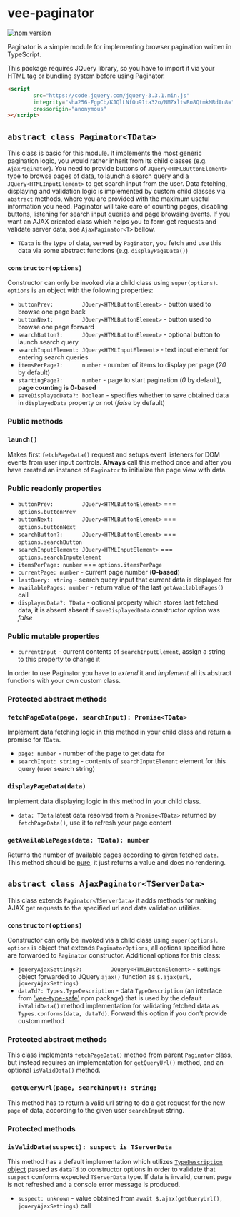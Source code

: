 # vee-paginator
[![npm version](https://badge.fury.io/js/vee-paginator.svg)](https://badge.fury.io/js/vee-paginator)

Paginator is a simple  module for implementing browser pagination written in TypeScript.

This package requires JQuery library, so you have to import it via your HTML tag or bundling system before using Paginator.

~~~html
<script
        src="https://code.jquery.com/jquery-3.3.1.min.js"
        integrity="sha256-FgpCb/KJQlLNfOu91ta32o/NMZxltwRo8QtmkMRdAu8="
        crossorigin="anonymous"
></script>
~~~

## `abstract class Paginator<TData>`

This class is basic for this module. It implements the most generic pagination logic, you would rather inherit from its child classes (e.g. `AjaxPaginator`). You need to provide buttons of `JQuery<HTMLButtonElement>` type to browse pages of data, to launch a search query and a `JQuery<HTMLInputElement>` to get search input from the user. Data fetching, displaying and validation logic is implemented by custom child classes via `abstract` methods, where you are provided with the maximum useful information you need. Paginator will take care of counting pages, disabling buttons, listening for search input queries and page browsing events. If you want an AJAX oriented class which helps you to form get requests and validate server data, see `AjaxPaginator<T>` bellow.

* `TData` is the type of data, served by `Paginator`, you fetch and use this data via some abstract functions (e.g. `displayPageData()`)

### `constructor(options)`
Constructor can only be invoked via a child class using `super(options)`. `options` is an object with the following properties:

* `buttonPrev:         JQuery<HTMLButtonElement>` - button used to browse one page back
* `buttonNext:         JQuery<HTMLButtonElement>` - button used to browse one page forward
* `searchButton?:      JQuery<HTMLButtonElement>` - optional button to launch search query 
* `searchInputElement: JQuery<HTMLInputElement>` - text input element for entering search queries
* `itemsPerPage?:      number` -  number of items to display per page (*20* by default) 
* `startingPage?:      number` - page to start pagination (*0* by default), **page counting is 0-based**
* `saveDisplayedData?: boolean` - specifies whether to save obtained data in `displayedData` property or not (*false* by default)

### Public methods

### `launch()`
Makes first `fetchPageData()` request and setups event listeners for DOM events from user input controls. **Always** call this method once and after you have created an instance of `Paginator` to initialize the page view with data.

### Public readonly properties
* `buttonPrev:         JQuery<HTMLButtonElement>` === `options.buttonPrev`
* `buttonNext:         JQuery<HTMLButtonElement>` === `options.buttonNext`
* `searchButton?:      JQuery<HTMLButtonElement>` === `options.searchButton`
* `searchInputElement: JQuery<HTMLInputElement>` === `options.searchInputelement`
* `itemsPerPage: number` === `options.itemsPerPage`
* `currentPage: number` - current page number (**0-based**)
* `lastQuery: string` - search query input that current data is displayed for
* `availablePages: number` - return value of the last `getAvailablePages()` call
* `displayedData?: TData` - optional property which stores last fetched data, it is absent absent if `saveDisplayedData` constructor option was *false*

### Public mutable properties

* `currentInput` - current contents of `searchInputElement`, assign a string to this property to change it




In order to use Paginator you have to 
*extend* it and *implement* all its abstract functions with your own custom class.

### Protected abstract methods

### `fetchPageData(page, searchInput): Promise<TData>`
Implement data fetching logic in this method in your child class and return a promise for `TData`.
* `page: number` - number of the page to get data for
* `searchInput: string` - contents of `searchInputElement` element for this query (user search string)

### `displayPageData(data)`
 Implement data displaying logic in this method in your child class.
* `data: TData` latest data resolved from a `Promise<TData>` returned by `fetchPageData()`, use it to refresh your page content

### `getAvailablePages(data: TData): number`
Returns the number of available pages according to given fetched `data`. This method should be [pure](https://en.wikipedia.org/wiki/Pure_function), it just returns a value and does no rendering.


## `abstract class AjaxPaginator<TServerData>`
This class extends `Paginator<TServerData>` it adds methods for making AJAX get requests to the specified url and data validation utilities.

  
 ### `constructor(options)`
 Constructor can only be invoked via a child class using `super(options)`. `options` is object that extends `PaginatorOptions`, all options specified here are forwarded to `Paginator` constructor. Additional options for this class:
 
 * `jqueryAjaxSettings?:         JQuery<HTMLButtonElement>` - settings object forwarded to JQuery `ajax()` function as `$.ajax(url, jqueryAjaxSettings)`
 * `dataTd?: Types.TypeDescription` - data `TypeDescription` (an interface from ['vee-type-safe'](https://www.npmjs.com/package/vee-type-safe) npm package) that is used by the default `isValidData()` method implementation for validating fetched data as `Types.conforms(data, dataTd)`. Forward this option if you don't provide custom method

### Protected abstract methods
This class implements `fetchPageData()` method from parent `Paginator` class, but instead requires an implementation for `getQueryUrl()` method, and an optional `isValidData()` method.
### ` getQueryUrl(page, searchInput): string;`
This method has to return a valid url string to do a get request for the new `page` of data, according to the given user `searchInput` string.

### Protected methods

### `isValidData(suspect): suspect is TServerData`

This method has a default implementation which utilizes [`TypeDescription` object](https://www.npmjs.com/package/vee-type-safe) passed as `dataTd` to constructor options in order to validate that `suspect` conforms expected `TServerData` type. If data is invalid, current page is not refreshed and a console error message is produced.

* `suspect: unknown` - value obtained from `await $.ajax(getQueryUrl(), jqueryAjaxSettings)` call

~~~typescript


~~~






